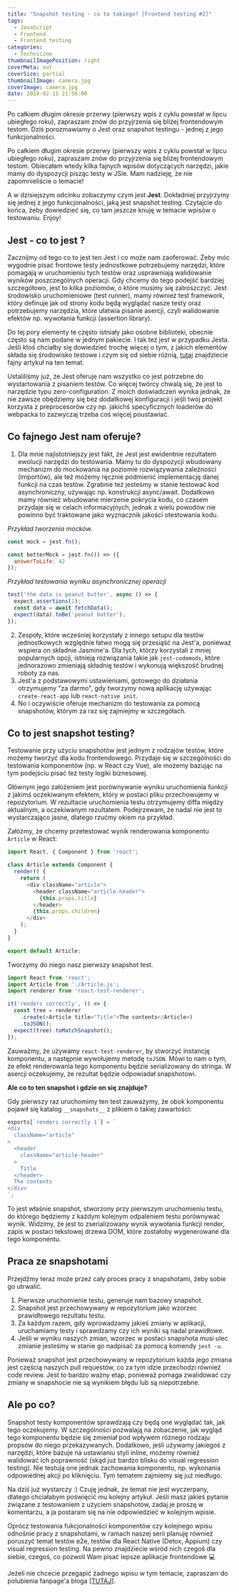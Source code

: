 ```yaml
---
title: "Snapshot testing - co to takiego? [Frontend testing #2]"
tags:
  - JavaScript
  - Frontend
  - Frontend testing
categories:
  - Techniczne
thumbnailImagePosition: right
coverMeta: out
coverSize: partial
thumbnailImage: camera.jpg
coverImage: camera.jpg
date: 2018-02-15 21:56:00
---
```

Po całkiem długim okresie przerwy (pierwszy wpis z cyklu powstał w lipcu ubiegłego roku), zapraszam znów do przyjrzenia się bliżej frontendowym testom. Dziś porozmawiamy o Jest oraz snapshot testingu - jednej z jego funkcjonalności.
<!-- excerpt -->

Po całkiem długim okresie przerwy (pierwszy wpis z cyklu powstał w lipcu ubiegłego roku), zapraszam znów do przyjrzenia się bliżej frontendowym testom. Obiecałam wtedy kilka fajnych wpisów dotyczących narzędzi, jakie mamy do dyspozycji pisząc testy w JSie. Mam nadzieję, że nie zapomnieliście o temacie!

A w dzisiejszym odcinku zobaczymy czym jest **Jest**. Dokładniej przyjrzymy się jednej z jego funkcjonalności, jaką jest snapshot testing. Czytajcie do końca, żeby dowiedzieć się, co tam jeszcze knuję w temacie wpisów o testowaniu. Enjoy!

## Jest - co to jest ?

Zacznijmy od tego co to jest ten Jest i co może nam zaoferować. Żeby móc wygodnie pisać frontowe testy jednostkowe potrzebujemy narzędzi, które pomagają w uruchomieniu tych testów oraz usprawniają walidowanie wyników poszczególnych operacji. Gdy chcemy do tego podejść bardziej szczegółowo, jest to kilka poziomów, o które musimy się zatroszczyć. Jest środowisko uruchomieniowe (test runner), mamy również test framework, który definuje jak od strony kodu będą wyglądać nasze testy oraz potrzebujemy narzędzia, które ułatwia pisanie asercji, czyli walidowanie efektów np. wywołania funkcji (assertion library).

Do tej pory elementy te często istniały jako osobne biblioteki, obecnie często są nam podane w jednym pakiecie. I tak też jest w przypadku Jesta.
Jeśli ktoś chciałby się dowiedzieć trochę więcej o tym, z jakich elementów składa się środowisko testowe i czym się od siebie różnią, [tutaj](http://amzotti.github.io/testing/2015/03/16/what-is-the-difference-between-a-test-runner-testing-framework-assertion-library-and-a-testing-plugin/) znajdziecie fajny artykuł na ten temat.

Ustaliliśmy już, że Jest oferuje nam wszystko co jest potrzebne do wystartowania z pisaniem testów. Co więcej twórcy chwalą się, że jest to narzędzie typu zero-configuration. Z moich doświadczeń wynika jednak, że nie zawsze obędziemy się bez dodatkowej konfiguracji i jeśli twój projekt korzysta z preprocesorów czy np. jakichś specyficznych loaderów do webpacka to zazwyczaj trzeba coś więcej poustawiać.

## Co fajnego Jest nam oferuje?
1. Dla mnie najistotniejszy jest fakt, że Jest jest ewidentnie rezultatem ewolucji narzędzi do testowania. Mamy tu do dyspozycji wbudowany mechanizm do mockowania na poziomie rozwiązywania zależności (importów), ale też możemy ręcznie podmienić implementację danej funkcji na czas testów. Zgrabnie też jesteśmy w stanie testować kod asynchroniczny, używając np. konstrukcji async/await. Dodatkowo mamy również wbudowane mierzenie pokrycia kodu, co czasem przydaje się w celach informacyjnych, jednak z wielu powodów nie powinno być traktowane jako wyznacznik jakości otestowania kodu.

  *Przykład tworzenia mocków.*
  ```js
  const mock = jest.fn();

  const betterMock = jest.fn(() => ({
    answerToLife: 42
  });
  ```

  *Przykład testowania wyniku asynchronicznej operacji*
  ```js
  test('the data is peanut butter', async () => {
    expect.assertions(1);
    const data = await fetchData();
    expect(data).toBe('peanut butter');
  });
  ```

2. Zespoły, które wcześniej korzystały z innego setupu dla testów jednostkowych względnie łatwo mogą się przesiąść na Jest'a, ponieważ wspiera on składnie Jasmine'a. Dla tych, którzy korzystali z mniej popularnych opcji, istnieją rozwiązania takie jak `jest-codemods`, które jednorazowo zmieniają składnię testów i wykonują większość brudnej roboty za nas.
3. Jest'a z podstawowymi ustawieniami, gotowego do działania otrzymujemy "za darmo", gdy tworzymy nową aplikację używając `create-react-app` lub `react-native init`.
4. No i oczywiście oferuje mechanizm do testowania za pomocą snapshotów, którym za raz się zajmiejmy w szczegółach.

## Co to jest snapshot testing?
Testowanie przy użyciu snapshotów jest jednym z rodzajów testów, które możemy tworzyć dla kodu frontendowego. Przydaje się w szczególności do testowania komponentów (np. w React czy Vue), ale możemy bazując na tym podejściu pisać też testy logiki biznesowej.

Głównym jego założeniem jest porównywanie wyniku uruchomienia funkcji z jakimś oczekiwanym efektem, który w postaci pliku przechowujemy w repozytorium. W rezultacie uruchomienia testu otrzymujemy diffa między aktualnym, a oczekiwanym rezultatem. Podejrzewam, że nadal nie jest to wystarczająco jasne, dlatego rzućmy okiem na przykład.

Załóżmy, że chcemy przetestować wynik renderowania komponentu `Article` w React:
```js
import React, { Component } from 'react';

class Article extends Component {
  render() {
    return (
      <div className="article">
        <header className="article-header">
          {this.props.title}
        </header>
        {this.props.children}
      </div>
    );
  }
}

export default Article;
```

Tworzymy do niego nasz pierwszy snapshot test.

```js
import React from 'react';
import Article from './Article.js';
import renderer from 'react-test-renderer';

it('renders correctly', () => {
  const tree = renderer
    .create(<Article title="Title">The contents</Article>)
    .toJSON();
  expect(tree).toMatchSnapshot();
});
```

Zauważmy, że używamy `react-test-renderer`, by stworzyć instancję komponentu, a następnie wywołujemy metodę `toJSON`. Mówi to nam o tym, że efekt renderowania tego komponentu będzie serializowany do stringa. W asercji oczekujemy, że rezultat będzie odpowiadał snapshotowi.

**Ale co to ten snapshot i gdzie on się znajduje?**

Gdy pierwszy raz uruchomimy ten test zauważymy, że obok komponentu pojawił się katalog `__snapshots__` z plikiem o takiej zawartości:

```js
exports[`renders correctly 1`] = `
<div
  className="article"
>
  <header
    className="article-header"
  >
    Title
  </header>
  The contents
</div>
`;
```

To jest właśnie snapshot, stworzony przy pierwszym uruchomieniu testu, do którego będziemy z każdym kolejnym odpaleniem testu porównywać wynik. Widzimy, że jest to zserializowany wynik wywołania funkcji render, zapis w postaci tekstowej drzewa DOM, które zostałoby wygenerowane dla tego komponentu.

## Praca ze snapshotami

Przejdźmy teraz może przez cały proces pracy z snapshotami, żeby sobie go utrwalić.
1. Pierwsze uruchomienie testu, generuje nam bazowy snapshot.
2. Snapshot jest przechowywany w repozytorium jako wzorzec prawidłowego rezultatu testu.
3. Za każdym razem, gdy wprowadzamy jakieś zmiany w aplikacji, uruchamiamy testy i sprawdzamy czy ich wyniki są nadal prawidłowe.
4. Jeśli w wyniku naszych zmian, wzorzec w postaci snapshota musi ulec zmianie jesteśmy w stanie go nadpisać za pomocą komendy `jest -u`.

Ponieważ snapshot jest przechowywany w repozytorium każda jego zmiana jest częścią naszych pull requestów, co za tym idzie przechodzi również code review. Jest to bardzo ważny etap, ponieważ pomaga zwalidować czy zmiany w snapshocie nie są wynikiem błędu lub są niepotrzebne.

## Ale po co?

Snapshot testy komponentów sprawdzają czy będą one wyglądać tak, jak tego oczekujemy. W szczególności pozwalają na zobaczenie, jak wygląd tego komponentu będzie się zmieniał pod wpływem różnego rodzaju propsów do niego przekazywanych. Dodatkowo, jeśli używamy jakiegoś z narzędzi, które bazuje na ustawianiu styli inline, możemy również walidować ich poprawność (skąd już bardzo blisku do visual regression testing). Nie testują one jednak zachowania komponentu, np. wykonania odpowiednej akcji po kliknięciu. Tym tematem zajmiemy się już niedługo.

Na dziś już wystarczy :) Czuję jednak, że temat nie jest wyczerpany, dlatego chciałabym poświęcić mu kolejny artykuł. Jeśli masz jakieś pytanie związane z testowaniem z użyciem snapshotów, zadaj je proszę w komentarzu, a ja postaram się na nie odpowiedzieć w kolejnym wpisie.

Oprócz testowania fukcjonalności komponentów czy kolejnego wpisu odnośnie pracy z snapshotami, w ramach naszej serii planuję również poruszyć temat testów e2e, testów dla React Native (Detox, Appium) czy visual regression testing. Na pewno znajdziecie wśród nich czegoś dla siebie, czegoś, co pozwoli Wam pisać lepsze aplikacje frontendowe 💻

Jeżeli nie chcecie przegapić żadnego wpisu w tym temacie, zapraszam do polubienia fanpage'a bloga [[TUTAJ]](https://www.facebook.com/kernelgonnapanic/).
